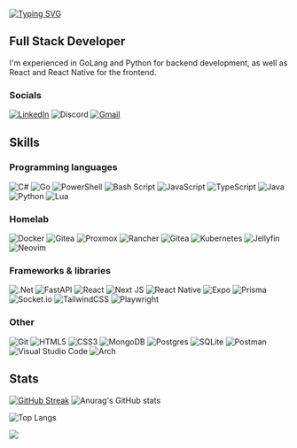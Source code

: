 [![Typing SVG](https://readme-typing-svg.herokuapp.com?font=Fira+Code&weight=600&size=32&pause=1000&color=CBA6F7&width=435&lines=Hello+there+%F0%9F%91%8B%2C+Im+Naser+Hussain)](https://git.io/typing-svg)

## Full Stack Developer
I'm experienced in GoLang and Python for backend development, as well as React and React Native for the frontend.
### Socials
[![LinkedIn](https://img.shields.io/badge/linkedin-%230077B5.svg?style=for-the-badge&logo=linkedin&logoColor=white)]([www.example.com](https://www.linkedin.com/in/naser-hussain-21370b334/))
![Discord](https://img.shields.io/badge/Discord-%235865F2.svg?style=for-the-badge&logo=discord&logoColor=white)
[![Gmail](https://img.shields.io/badge/Gmail-D14836?style=for-the-badge&logo=gmail&logoColor=white)](mailto:naser@1jz.cc)

## Skills
### Programming languages
![C#](https://img.shields.io/badge/c%23-%23239120.svg?style=for-the-badge&logo=csharp&logoColor=white)
![Go](https://img.shields.io/badge/go-%2300ADD8.svg?style=for-the-badge&logo=go&logoColor=white)
![PowerShell](https://img.shields.io/badge/PowerShell-%235391FE.svg?style=for-the-badge&logo=powershell&logoColor=white)
![Bash Script](https://img.shields.io/badge/bash_script-%23121011.svg?style=for-the-badge&logo=gnu-bash&logoColor=white)
![JavaScript](https://img.shields.io/badge/javascript-%23323330.svg?style=for-the-badge&logo=javascript&logoColor=%23F7DF1E)
![TypeScript](https://img.shields.io/badge/typescript-%23007ACC.svg?style=for-the-badge&logo=typescript&logoColor=white)
![Java](https://img.shields.io/badge/java-%23ED8B00.svg?style=for-the-badge&logo=openjdk&logoColor=white)
![Python](https://img.shields.io/badge/python-3670A0?style=for-the-badge&logo=python&logoColor=ffdd54)
![Lua](https://img.shields.io/badge/lua-%232C2D72.svg?style=for-the-badge&logo=lua&logoColor=white)

### Homelab
![Docker](https://img.shields.io/badge/docker-%230db7ed.svg?style=for-the-badge&logo=docker&logoColor=white)
![Gitea](https://img.shields.io/badge/Gitea-34495E?style=for-the-badge&logo=gitea&logoColor=5D9425)
![Proxmox](https://img.shields.io/badge/proxmox-proxmox?style=for-the-badge&logo=proxmox&logoColor=%23E57000&labelColor=%232b2a33&color=%232b2a33)
![Rancher](https://img.shields.io/badge/rancher-%230075A8.svg?style=for-the-badge&logo=rancher&logoColor=white)
![Gitea](https://img.shields.io/badge/Gitea-34495E?style=for-the-badge&logo=gitea&logoColor=5D9425)
![Kubernetes](https://img.shields.io/badge/kubernetes-%23326ce5.svg?style=for-the-badge&logo=kubernetes&logoColor=white)
![Jellyfin](https://img.shields.io/badge/jellyfin-%23000B25.svg?style=for-the-badge&logo=Jellyfin&logoColor=00A4DC)
![Neovim](https://img.shields.io/badge/NeoVim-%2357A143.svg?&style=for-the-badge&logo=neovim&logoColor=white)
### Frameworks & libraries
![.Net](https://img.shields.io/badge/.NET-5C2D91?style=for-the-badge&logo=.net&logoColor=white)
![FastAPI](https://img.shields.io/badge/FastAPI-005571?style=for-the-badge&logo=fastapi)
![React](https://img.shields.io/badge/react-%2320232a.svg?style=for-the-badge&logo=react&logoColor=%2361DAFB)
![Next JS](https://img.shields.io/badge/Next-black?style=for-the-badge&logo=next.js&logoColor=white)
![React Native](https://img.shields.io/badge/react_native-%2320232a.svg?style=for-the-badge&logo=react&logoColor=%2361DAFB)
![Expo](https://img.shields.io/badge/expo-1C1E24?style=for-the-badge&logo=expo&logoColor=#D04A37)
![Prisma](https://img.shields.io/badge/Prisma-3982CE?style=for-the-badge&logo=Prisma&logoColor=white)
![Socket.io](https://img.shields.io/badge/Socket.io-black?style=for-the-badge&logo=socket.io&badgeColor=010101)
![TailwindCSS](https://img.shields.io/badge/tailwindcss-%2338B2AC.svg?style=for-the-badge&logo=tailwind-css&logoColor=white)
![Playwright](https://img.shields.io/badge/-playwright-%232EAD33?style=for-the-badge&logo=playwright&logoColor=white)
### Other
![Git](https://img.shields.io/badge/git-%23F05033.svg?style=for-the-badge&logo=git&logoColor=white)
![HTML5](https://img.shields.io/badge/html5-%23E34F26.svg?style=for-the-badge&logo=html5&logoColor=white)
![CSS3](https://img.shields.io/badge/css3-%231572B6.svg?style=for-the-badge&logo=css3&logoColor=white)
![MongoDB](https://img.shields.io/badge/MongoDB-%234ea94b.svg?style=for-the-badge&logo=mongodb&logoColor=white)
![Postgres](https://img.shields.io/badge/postgres-%23316192.svg?style=for-the-badge&logo=postgresql&logoColor=white)
![SQLite](https://img.shields.io/badge/sqlite-%2307405e.svg?style=for-the-badge&logo=sqlite&logoColor=white)
![Postman](https://img.shields.io/badge/Postman-FF6C37?style=for-the-badge&logo=postman&logoColor=white)
![Visual Studio Code](https://img.shields.io/badge/Visual%20Studio%20Code-0078d7.svg?style=for-the-badge&logo=visual-studio-code&logoColor=white)
![Arch](https://img.shields.io/badge/Arch%20Linux-1793D1?logo=arch-linux&logoColor=fff&style=for-the-badge)

<!--![AWS](https://img.shields.io/badge/AWS-%23FF9900.svg?style=for-the-badge&logo=amazon-aws&logoColor=white) soon -->

<!--
https://readme-typing-svg.herokuapp.com/demo/?weight=600&size=32&color=CBA6F7&lines=Hello+there+%F0%9F%91%8B%2C+Im+Naser+Hussain
https://github.com/anuraghazra/github-readme-stats?tab=readme-ov-file#customization 
https://github-readme-streak-stats.herokuapp.com/demo/
https://github.com/antonkomarev/github-profile-views-counter
https://github.com/Ileriayo/markdown-badges
-->
## Stats
[![GitHub Streak](https://github-readme-streak-stats.herokuapp.com?user=nasoooor29&theme=tokyonight&border_radius=4&exclude_days=Thu%2CFri)](https://git.io/streak-stats)
![Anurag's GitHub stats](https://github-readme-stats.vercel.app/api?username=nasoooor29&show_icons=true&theme=tokyonight)

![Top Langs](https://github-readme-stats.vercel.app/api/top-langs/?username=nasoooor29&layout=compact&theme=tokyonight)

![](https://komarev.com/ghpvc/?username=nasoooor29&color=blueviolet)
